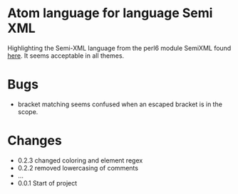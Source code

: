 # Atom language for language Semi XML

Highlighting the Semi-XML language from the perl6 module SemiXML found [here][repo]. It seems acceptable in all themes.

# Bugs
* bracket matching seems confused when an escaped bracket is in the scope.

# Changes
* 0.2.3 changed coloring and element regex
* 0.2.2 removed lowercasing of comments
* ...
* 0.0.1 Start of project

<!-- references -->
[repo]: https://github.com/MARTIMM/Semi-xml
[atomgramm1]: https://flight-manual.atom.io/hacking-atom/sections/creating-a-grammar/
[atomgramm2]: https://gist.github.com/Aerijo/b8c82d647db783187804e86fa0a604a1#style-guide
[atomregex1]: https://github.com/kkos/oniguruma/blob/master/doc/RE
[atomhigh]: https://www.sitepoint.com/how-to-write-a-syntax-highlighting-package-for-atom/
[naming]: http://manual.macromates.com/en/language_grammars.html#naming_conventions
[regex]: https://www.regular-expressions.info/lookaround.html
[unitr18]: http://unicode.org/reports/tr18/


<!-- apm link D:/language-sxml -->
